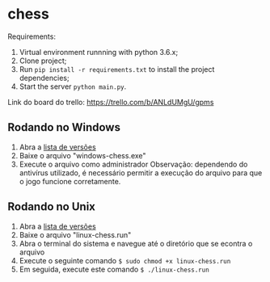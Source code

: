 # chess


Requirements:
  1. Virtual environment runnning with python 3.6.x;
  2. Clone project;
  3. Run `pip install -r requirements.txt` to install the project dependencies;
  3. Start the server `python main.py`.

Link do board do trello: https://trello.com/b/ANLdUMgU/gpms

## Rodando no Windows

1. Abra a [lista de versões](https://github.com/yagoazedias/chess/releases)
2. Baixe o arquivo "windows-chess.exe"
3. Execute o arquivo como administrador
Observação: dependendo do antivírus utilizado, é necessário permitir a execução do arquivo para que o jogo funcione corretamente.

## Rodando no Unix

1. Abra a [lista de versões](https://github.com/yagoazedias/chess/releases)
2. Baixe o arquivo "linux-chess.run"
3. Abra o terminal do sistema e navegue até o diretório que se econtra o arquivo
4. Execute o seguinte comando `$ sudo chmod +x linux-chess.run`
5. Em seguida, execute este comando `$ ./linux-chess.run`
